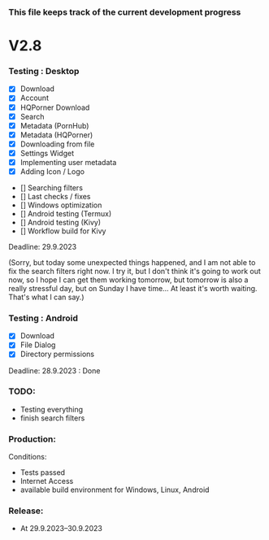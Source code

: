 ### This file keeps track of the current development progress


# V2.8

### Testing : Desktop

- [x] Download
- [x] Account
- [x] HQPorner Download
- [x] Search
- [x] Metadata (PornHub)
- [x] Metadata (HQPorner)
- [x] Downloading from file
- [x] Settings Widget
- [x] Implementing user metadata
- [x] Adding Icon / Logo
- [] Searching filters
- [] Last checks / fixes
- [] Windows optimization
- [] Android testing (Termux)
- [] Android testing (Kivy)
- [] Workflow build for Kivy

Deadline: 29.9.2023

(Sorry, but today some unexpected things happened, and I am not able to fix the search filters right now.
I try it, but I don't think it's going to work out now, so I hope I can get them working tomorrow, but 
tomorrow is also a really stressful day, but on Sunday I have time... At least it's worth waiting.
That's what I can say.)

### Testing : Android

- [x] Download
- [x] File Dialog
- [x] Directory permissions

Deadline: 28.9.2023 : Done

### TODO:
- Testing everything
- finish search filters

### Production:

Conditions:

- Tests passed
- Internet Access
- available build environment for Windows, Linux, Android


### Release:

- At 29.9.2023–30.9.2023